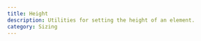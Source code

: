 ```yaml
---
title: Height
description: Utilities for setting the height of an element.
category: Sizing
---
```

